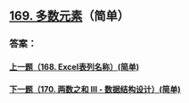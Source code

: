## [169. 多数元素](https://leetcode-cn.com/problems/majority-element/)（简单）





### 答案：



#### [上一题（168. Excel表列名称）(简单)](https://github.com/sdwwld/leetCode/blob/master/src/main/java/com/wld/java/leetcode/leetCode0168.md)

#### [下一题（170. 两数之和 III - 数据结构设计）(简单)](https://github.com/sdwwld/leetCode/blob/master/src/main/java/com/wld/java/leetcode/leetCode0170.md)